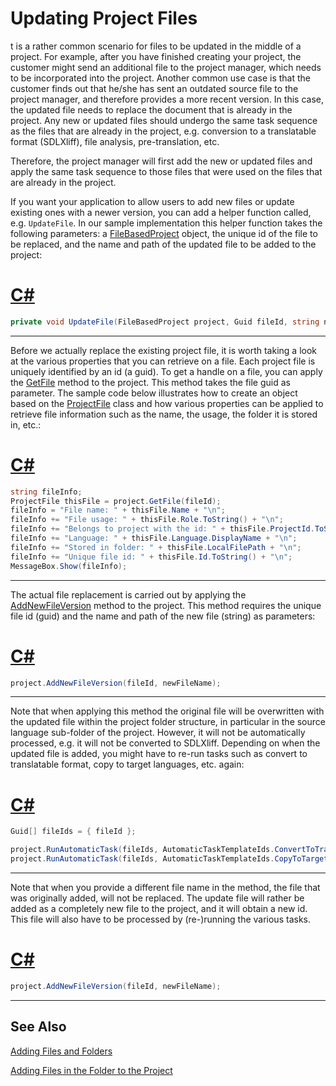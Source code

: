 Updating Project Files
==

t is a rather common scenario for files to be updated in the middle of a project. For example, after you have finished creating your project, the customer might send an additional file to the project manager, which needs to be incorporated into the project. Another common use case is that the customer finds out that he/she has sent an outdated source file to the project manager, and therefore provides a more recent version. In this case, the updated file needs to replace the document that is already in the project. Any new or updated files should undergo the same task sequence as the files that are already in the project, e.g. conversion to a translatable format (SDLXliff), file analysis, pre-translation, etc.

Therefore, the project manager will first add the new or updated files and apply the same task sequence to those files that were used on the files that are already in the project.

If you want your application to allow users to add new files or update existing ones with a newer version, you can add a helper function called, e.g. ```UpdateFile```. In our sample implementation this helper function takes the following parameters: a [FileBasedProject](../../api/projectautomation/Sdl.ProjectAutomation.FileBased.FileBasedProject.yml) object, the unique id of the file to be replaced, and the name and path of the updated file to be added to the project:

# [C#](#tab/tabid-1)
```cs
private void UpdateFile(FileBasedProject project, Guid fileId, string newFileName)
```
***

Before we actually replace the existing project file, it is worth taking a look at the various properties that you can retrieve on a file. Each project file is uniquely identified by an id (a guid). To get a handle on a file, you can apply the [GetFile](../../api/projectautomation/Sdl.ProjectAutomation.FileBased.FileBasedProject.yml#Sdl_ProjectAutomation_FileBased_FileBasedProject_GetFile_System_Guid_) method to the project. This method takes the file guid as parameter. The sample code below illustrates how to create an object based on the [ProjectFile](../../api/projectautomation/Sdl.ProjectAutomation.Core.ProjectFile.yml) class and how various properties can be applied to retrieve file information such as the name, the usage, the folder it is stored in, etc.:

# [C#](#tab/tabid-2)
```cs
string fileInfo;
ProjectFile thisFile = project.GetFile(fileId);
fileInfo = "File name: " + thisFile.Name + "\n";
fileInfo += "File usage: " + thisFile.Role.ToString() + "\n";
fileInfo += "Belongs to project with the id: " + thisFile.ProjectId.ToString() + "\n";
fileInfo += "Language: " + thisFile.Language.DisplayName + "\n";
fileInfo += "Stored in folder: " + thisFile.LocalFilePath + "\n";
fileInfo += "Unique file id: " + thisFile.Id.ToString() + "\n";
MessageBox.Show(fileInfo);
```
***

The actual file replacement is carried out by applying the [AddNewFileVersion](../../api/projectautomation/Sdl.ProjectAutomation.FileBased.FileBasedProject.yml#Sdl_ProjectAutomation_FileBased_FileBasedProject_AddNewFileVersion_System_Guid_System_String_) method to the project. This method requires the unique file id (guid) and the name and path of the new file (string) as parameters:

# [C#](#tab/tabid-3)
```cs
project.AddNewFileVersion(fileId, newFileName);
```
***

Note that when applying this method the original file will be overwritten with the updated file within the project folder structure, in particular in the source language sub-folder of the project. However, it will not be automatically processed, e.g. it will not be converted to SDLXliff. Depending on when the updated file is added, you might have to re-run tasks such as convert to translatable format, copy to target languages, etc. again:

# [C#](#tab/tabid-4)
```cs
Guid[] fileIds = { fileId };

project.RunAutomaticTask(fileIds, AutomaticTaskTemplateIds.ConvertToTranslatableFormat);
project.RunAutomaticTask(fileIds, AutomaticTaskTemplateIds.CopyToTargetLanguages);
```
***

Note that when you provide a different file name in the method, the file that was originally added, will not be replaced. The update file will rather be added as a completely new file to the project, and it will obtain a new id. This file will also have to be processed by (re-)running the various tasks.

# [C#](#tab/tabid-5)
```cs
project.AddNewFileVersion(fileId, newFileName);
```
***

See Also
--
[Adding Files and Folders](adding_files_and_folders.md)

[Adding Files in the Folder to the Project](adding_file_in_the_folder_to_the_project.md)